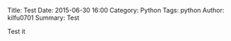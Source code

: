Title: Test
Date: 2015-06-30 16:00
Category: Python
Tags: python
Author: kilfu0701
Summary: Test

Test it
